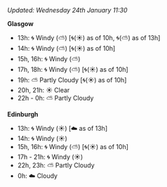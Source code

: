 *Updated: Wednesday 24th January 11:30*

**Glasgow**

* 13h: :cyclone: Windy (:partly_sunny:) [:cyclone:(:sunny:) as of 10h, :cyclone:(:partly_sunny:) as of 13h]
* 14h: :cyclone: Windy (:partly_sunny:) [:cyclone:(:sunny:) as of 10h]
* 15h, 16h: :cyclone: Windy (:partly_sunny:)
* 17h, 18h: :cyclone: Windy (:partly_sunny:) [:cyclone:(:sunny:) as of 10h]
* 19h: :partly_sunny: Partly Cloudy [:cyclone:(:sunny:) as of 10h]
* 20h, 21h: :sunny: Clear
* 22h - 0h: :partly_sunny: Partly Cloudy

**Edinburgh**

* 13h: :cyclone: Windy (:sunny:) [:cloud: as of 13h]
* 14h: :cyclone: Windy (:sunny:)
* 15h, 16h: :cyclone: Windy (:partly_sunny:) [:cyclone:(:sunny:) as of 10h]
* 17h - 21h: :cyclone: Windy (:sunny:)
* 22h, 23h: :partly_sunny: Partly Cloudy
* 0h: :cloud: Cloudy
